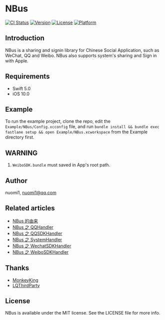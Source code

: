 # NBus

[![CI Status](https://img.shields.io/travis/nuomi1/NBus.svg?style=flat)](https://travis-ci.org/nuomi1/NBus)
[![Version](https://img.shields.io/cocoapods/v/NBus.svg?style=flat)](https://cocoapods.org/pods/NBus)
[![License](https://img.shields.io/cocoapods/l/NBus.svg?style=flat)](https://cocoapods.org/pods/NBus)
[![Platform](https://img.shields.io/cocoapods/p/NBus.svg?style=flat)](https://cocoapods.org/pods/NBus)

## Introduction

NBus is a sharing and signin library for Chinese Social Application, such as WeChat, QQ and Weibo.
NBus also supports system's sharing and Sign in with Apple.

## Requirements

- Swift 5.0
- iOS 10.0

## Example

To run the example project, clone the repo, edit the `Example/NBus/Config.xcconfig` file, and run `bundle install && bundle exec fastlane setup && open Example/NBus.xcworkspace` from the Example directory first.

## WARNING

1. `WeiboSDK.bundle` must saved in App's root path.

## Author

nuomi1, nuomi1@qq.com

## Related articles

- [NBus 的由来](https://blog.nuomi1.com/archives/2020/09/nbus-comes-from.html)
- [NBus 之 QQHandler](https://blog.nuomi1.com/archives/2021/01/nbus-qqhandler.html)
- [NBus 之 QQSDKHandler](https://blog.nuomi1.com/archives/2020/12/nbus-qqsdkhandler.html)
- [NBus 之 SystemHandler](https://blog.nuomi1.com/archives/2020/12/nbus-systemhandler.html)
- [NBus 之 WechatSDKHandler](https://blog.nuomi1.com/archives/2020/12/nbus-wechatsdkhandler.html)
- [NBus 之 WeiboSDKHandler](https://blog.nuomi1.com/archives/2020/12/nbus-weibosdkhandler.html)

## Thanks

- [MonkeyKing](https://github.com/nixzhu/MonkeyKing)
- [LQThirdParty](https://github.com/LQi2009/LQThirdParty)

## License

NBus is available under the MIT license. See the LICENSE file for more info.
